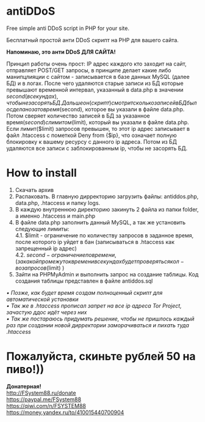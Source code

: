 # antiDDoS
Free simple anti DDoS script in PHP for your site.

Бесплатный простой анти DDoS скрипт на PHP для вашего сайта.

<b>Напоминаю, это анти DDoS ДЛЯ САЙТА!</b>

Принцип работы очень прост:
IP адрес каждого кто заходит на сайт, отправляет POST/GET запроcы, в принципе делает какие либо манипцлияции с сайтом - записывается в базе данных MySQL (далее БД) и в логах.
После чего удаляются старые записи из БД которые превышают временной интервал, указанный в data.php в значении $second (в секундах), чтобы не засорять БД.
Дальше он(скрипт) смотрит сколько записей в БД было сделано за то время ($second), которое вы указали в файле data.php.
Потом сверяет количество записей в БД за указанное время($second) с лимитом ($limit), который вы указали в файле data.php.
Если лимит($limit) запросов превышен, то этот ip адрес записывает в файл .htaccess с пометкой Deny from {$ip}, что означает полную блокировку к вашему ресурсу с данного ip адреса.
Потом из БД удаляются все записи с заблокированным ip, чтобы не засорять БД.

# How to install
1. Скачать архив
2. Распаковать. В главную дирректорию загрузить файлы: antiddos.php, data.php, .htaccess и папку logs.
3. В каждую внутреннюю директорию закинуть 2 файла из папки folder, а именно .htaccess и main.php
4. В файле data.php заполнить данный MySQL, а так же установить следующие лимиты:<br> 
  4.1. $limit - ограничение по количеству запросов в заданное время, после которого ip уйдет в бан (записываться в .htaccess как запрещенный ip адрес)<br> 
  4.2. $second - ограничение по времени, (за какой промежуток времени в секундах будет проверяться кол-во запросов($limit) )
5. Зайти на PHPMyAdmin и выполнить запрос на создание таблицы. Код создания таблицы представлен в файле antiddos.sql

<i> • Позже, как будет время создам полноценный скрипт для автоматической установки</i><br>
<i> • Так же в .htaccess прописал запрет на все ip адреса Tor Project, зачастую ддос идёт через них</i><br>
<i> • Так же постараюсь придумать решение, чтобы не пришлось каждый раз при создании новой дирректории заморачиваться и пихать туда .htaccess</i>

# Пожалуйста, скиньте рублей 50 на пиво!))
<b>Донатерная!</b><br>
http://FSystem88.ru/donate
<br>
https://paypal.me/FSystem88
<br>
https://qiwi.com/n/FSYSTEM88
<br>
https://money.yandex.ru/to/410015440700904
<br>
<br>
